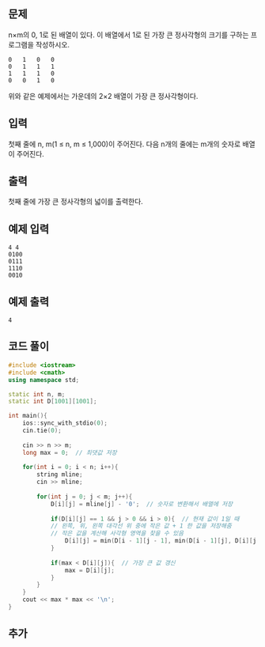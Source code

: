 ## 문제 
n×m의 0, 1로 된 배열이 있다. 이 배열에서 1로 된 가장 큰 정사각형의 크기를 구하는 프로그램을 작성하시오.
```
0	1	0	0
0	1	1	1
1	1	1	0
0	0	1	0
```
위와 같은 예제에서는 가운데의 2×2 배열이 가장 큰 정사각형이다.
## 입력
첫째 줄에 n, m(1 ≤ n, m ≤ 1,000)이 주어진다. 다음 n개의 줄에는 m개의 숫자로 배열이 주어진다.


## 출력
첫째 줄에 가장 큰 정사각형의 넓이를 출력한다.


## 예제 입력 
```
4 4
0100
0111
1110
0010
```

## 예제 출력  
```
4
```
## 코드 풀이
```c++
#include <iostream>
#include <cmath>
using namespace std;

static int n, m;
static int D[1001][1001];

int main(){
    ios::sync_with_stdio(0);
    cin.tie(0);
    
    cin >> n >> m;
    long max = 0;  // 최댓값 저장
    
    for(int i = 0; i < n; i++){
        string mline;
        cin >> mline;
        
        for(int j = 0; j < m; j++){
            D[i][j] = mline[j] - '0';  // 숫자로 변환해서 배열에 저장
            
            if(D[i][j] == 1 && j > 0 && i > 0){  // 현재 값이 1일 때
            // 왼쪽, 위, 왼쪽 대각선 위 중에 작은 값 + 1 한 값을 저장해줌
            // 작은 값을 계산해 사각형 영역을 찾을 수 있음
                D[i][j] = min(D[i - 1][j - 1], min(D[i - 1][j], D[i][j - 1])) + 1;  
            }
            
            if(max < D[i][j]){  // 가장 큰 값 갱신
                max = D[i][j];
            }
        }
    }
    cout << max * max << '\n';
}
```
## 추가
